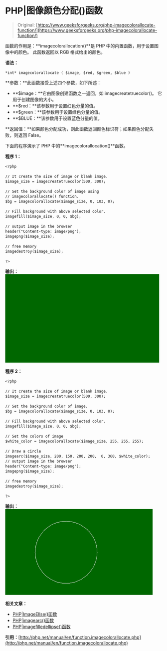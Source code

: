# PHP|图像颜色分配()函数

> Original: [https://www.geeksforgeeks.org/php-imagecolorallocate-function/](https://www.geeksforgeeks.org/php-imagecolorallocate-function/)

函数的作用是：**imagecolorallocation()**是 PHP 中的内置函数，用于设置图像中的颜色。 此函数返回以 RGB 格式给出的颜色。

**语法：**

```
*int* imagecolorallocate ( $image, $red, $green, $blue )
```

**参数：**此函数接受上述四个参数，如下所述：

*   **$image：**它由图像创建函数之一返回，如 imagecreatetruecolor()。 它用于创建图像的大小。
*   **$red：**该参数用于设置红色分量的值。
*   **$green：**该参数用于设置绿色分量的值。
*   **$BLUE：**该参数用于设置蓝色分量的值。

**返回值：**如果颜色分配成功，则此函数返回颜色标识符；如果颜色分配失败，则返回 False。

下面的程序演示了 PHP 中的**imagecolorallocation()**函数。

**程序 1：**

```
<?php

// It create the size of image or blank image.
$image_size = imagecreatetruecolor(500, 300);

// Set the background color of image using
// imagecolorallocate() function.
$bg = imagecolorallocate($image_size, 0, 103, 0);

// Fill background with above selected color.
imagefill($image_size, 0, 0, $bg); 

// output image in the browser
header("Content-type: image/png");
imagepng($image_size);

// free memory
imagedestroy($image_size);

?>
```

**输出：**
![imagecolorallocate function](img/8e346f0d7118d5945bf6b93d88822afd.png)

**程序 2：**

```
<?php

// It create the size of image or blank image.
$image_size = imagecreatetruecolor(500, 300);

// Set the background color of image.
$bg = imagecolorallocate($image_size, 0, 103, 0);

// Fill background with above selected color.
imagefill($image_size, 0, 0, $bg); 

// Set the colors of image
$white_color = imagecolorallocate($image_size, 255, 255, 255);

// Draw a circle
imagearc($image_size, 200, 150, 200, 200,  0, 360, $white_color);
// output image in the browser
header("Content-type: image/png");
imagepng($image_size);

// free memory
imagedestroy($image_size);

?>
```

**输出：**
![imagecolorallocate function](img/ddc4938719911255c608879e0a2770d4.png)

**相关文章：**

*   [PHP|ImageEllse()函数](https://www.geeksforgeeks.org/php-imageellipse-function/)
*   [PHP|imagearc()函数](https://www.geeksforgeeks.org/php-imagearc-function/)
*   [PHP|imagefilledellipse()函数](https://www.geeksforgeeks.org/php-imagefilledellipse-function/)

**引用：**[http://php.net/manual/en/function.imagecolorallocate.php](http://php.net/manual/en/function.imagecolorallocate.php)